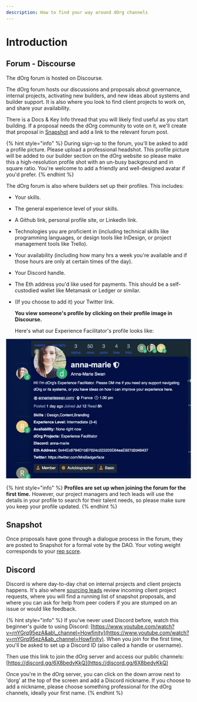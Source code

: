 ```yaml
---
description: How to find your way around dOrg channels
---
```


# Introduction

## Forum - Discourse

The dOrg forum is hosted on Discourse.

The dOrg forum hosts our discussions and proposals about governance, internal projects, activating new builders, and new ideas about systems and builder support. It is also where you look to find client projects to work on, and share your availability. 

There is a Docs & Key Info thread that you will likely find useful as you start building. If a proposal needs the dOrg community to vote on it, we'll create that proposal in [Snapshot](https://snapshot.org/#/dorg.eth) and add a link to the relevant forum post.

{% hint style="info" %}
During sign-up to the forum, you'll be asked to add a profile picture. Please upload a professional headshot. This profile picture will be added to our builder section on the dOrg website so please make this a high-resolution profile shot with an un-busy background and in square ratio. You're welcome to add a friendly and well-designed avatar if you'd prefer.
{% endhint %}

The dOrg forum is also where builders set up their profiles. This includes:

* Your skills.
* The general experience level of your skills.
* A Github link, personal profile site, or LinkedIn link.
* Technologies you are proficient in \(including technical skills like programming languages, or design tools like InDesign, or project management tools like Trello\).
* Your availability \(including how many hrs a week you're available and if those hours are only at certain times of the day\).
* Your Discord handle.
* The Eth address you'd like used for payments. This should be a self-custodied wallet like Metamask or Ledger or similar.
* \(If you choose to add it\) your Twitter link.  
  
  **You view someone's profile by clicking on their profile image in Discourse.**

  
  Here's what our Experience Facilitator's profile looks like:

![](../.gitbook/assets/screen-shot-2021-09-01-at-13.30.43.png)

{% hint style="info" %}
**Profiles are set up when joining the forum for the first time.** However, our project managers and tech leads will use the details in your profile to search for their talent needs, so please make sure you keep your profile updated.
{% endhint %}

## Snapshot

Once proposals have gone through a dialogue process in the forum, they are posted to Snapshot for a formal vote by the DAO. Your voting weight corresponds to your [rep score](https://docs.dorg.tech/governance/rep-and-tokens). 

## Discord

Discord is where day-to-day chat on internal projects and client projects happens. It's also where [sourcing leads](https://docs.dorg.tech/workflows/sourcing) review incoming client project requests, where you will find a running list of snapshot proposals, and where you can ask for help from peer coders if you are stumped on an issue or would like feedback.

{% hint style="info" %}
If you've never used Discord before, watch this beginner's guide to using Discord: [https://www.youtube.com/watch?v=rnYGrq95ezA&ab\_channel=Howfinity](https://www.youtube.com/watch?v=rnYGrq95ezA&ab_channel=Howfinity). When you join for the first time, you'll be asked to set up a Discord ID \(also called a handle or username\).

Then use this link to join the dOrg server and access our public channels: [https://discord.gg/6X8bedvKkQ](https://discord.gg/6X8bedvKkQ)

Once you're in the dOrg server, you can click on the down arrow next to 'dorg' at the top of the screen and add a Discord nickname. If you choose to add a nickname, please choose something professional for the dOrg channels, ideally your first name.
{% endhint %}

 

